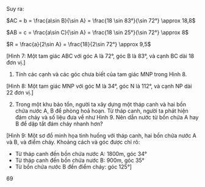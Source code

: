 Suy ra:

$AC = b = \frac{a\sin B}{\sin A} = \frac{18 \sin 83°}{\sin 72°} \approx 18,8$

$AB = c = \frac{a\sin C}{\sin A} = \frac{18 \sin 25°}{\sin 72°} \approx 8$

$R = \frac{a}{2\sin A} = \frac{18}{2\sin 72°} \approx 9,5$

[Hình 7: Một tam giác ABC với góc A là 72°, góc B là 83°, và cạnh BC dài 18 đơn vị.]

1. Tính các cạnh và các góc chưa biết của tam giác MNP trong Hình 8.

[Hình 8: Một tam giác MNP với góc M là 34°, góc N là 112°, và cạnh NP dài 22 đơn vị.]

2. Trong một khu bảo tồn, người ta xây dựng một tháp canh và hai bồn chứa nước A, B để phòng hoả hoạn. Từ tháp canh, người ta phát hiện đám cháy và số liệu đưa về như Hình 9. Nên dẫn nước từ bồn chứa A hay B để dập tắt đám cháy nhanh hơn?

[Hình 9: Một sơ đồ minh họa tình huống với tháp canh, hai bồn chứa nước A và B, và điểm cháy. Khoảng cách và góc được chỉ rõ:
- Từ tháp canh đến bồn chứa nước A: 1800m, góc 34°
- Từ tháp canh đến bồn chứa nước B: 900m, góc 35°
- Từ bồn chứa nước B đến điểm cháy: góc 125°]

69